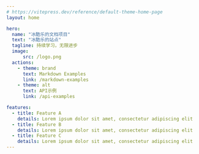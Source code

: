 ```yaml
---
# https://vitepress.dev/reference/default-theme-home-page
layout: home

hero:
  name: "冰酷乐的文档项目"
  text: "冰酷乐的站点"
  tagline: 持续学习，无限进步
  image:
      src: /logo.png
  actions:
    - theme: brand
      text: Markdown Examples
      link: /markdown-examples
    - theme: alt
      text: API示例
      link: /api-examples

features:
  - title: Feature A
    details: Lorem ipsum dolor sit amet, consectetur adipiscing elit
  - title: Feature B
    details: Lorem ipsum dolor sit amet, consectetur adipiscing elit
  - title: Feature C
    details: Lorem ipsum dolor sit amet, consectetur adipiscing elit
---
```



